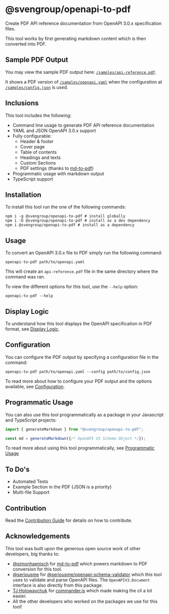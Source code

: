 # @svengroup/openapi-to-pdf

Create PDF API reference documentation from OpenAPI 3.0.x specification files. 

This tool works by first generating markdown content which is then converted into PDF.

## Sample PDF Output

You may view the sample PDF output here: [`/samples/api-reference.pdf`](./samples/api-reference.pdf).

It shows a PDF version of [`/samples/openapi.yaml`](./samples/openapi.yaml) when the configuration at [`/samples/config.json`](./samples/config.json) is used.

## Inclusions

This tool includes the following:

- Command line usage to generate PDF API reference documentation
- YAML and JSON OpenAPI 3.0.x support
- Fully configurable:
    - Header & footer
    - Cover page
    - Table of contents
    - Headings and texts
    - Custom Sections
    - PDF settings (thanks to [md-to-pdf](https://github.com/simonhaenisch/md-to-pdf))
- Programmatic usage with markdown output
- TypeScript support

## Installation

To install this tool run the one of the following commands:

```shell
npm i -g @svengroup/openapi-to-pdf # install globally
npm i -D @svengroup/openapi-to-pdf # install as a dev dependency
npm i @svengroup/openapi-to-pdf # install as a dependency
```

## Usage

To convert an OpenAPI 3.0.x file to PDF simply run the following command:

```shell
openapi-to-pdf path/to/openapi.yaml
```

This will create an `api-reference.pdf` file in the same directory where the command was ran.

To view the different options for this tool, use the `--help` option:

```shell
openapi-to-pdf --help
```

## Display Logic

To understand how this tool displays the OpenAPI specification in PDF format, see [Display Logic](./docs/DisplayLogic.md).

## Configuration

You can configure the PDF output by specifying a configuration file in the command:

```shell
openapi-to-pdf path/to/openapi.yaml --config path/to/config.json
```

To read more about how to configure your PDF output and the options available, see [Configuration](./docs/Configuration.md).

## Programmatic Usage

You can also use this tool programmatically as a package in your Javascript and TypeScript projects:

```ts
import { generateMarkdown } from "@svengroup/openapi-to-pdf";

const md = generateMarkdown({/* OpenAPI V3 Schema Object */});
```

To read more about using this tool programmatically, see [Programmatic Usage](./docs/ProgrammaticUsage.md)

## To Do's

- Automated Tests
- Example Section in the PDF (JSON is a priority)
- Multi-file Support

## Contribution

Read the [Contribution Guide](./docs/CONTRIBUTING.md) for details on how to contribute.

## Acknowledgements

This tool was built upon the generous open source work of other developers, big thanks to:
- [@simonhaenisch](https://github.com/simonhaenisch) for  [md-to-pdf](https://github.com/simonhaenisch/md-to-pdf) which powers markdown to PDF conversion for this tool.
- [@seriousme](https://github.com/seriousme) for [@seriousme/openapi-schema-validator](https://github.com/seriousme/openapi-schema-validator) which this tool uses to validate and parse OpenAPI files. The `OpenAPIV3.Document` interface is also directly from this package.
- [TJ Holowaychuk](https://github.com/tj) for [commander.js](https://github.com/tj/commander.js) which made making the cli a lot easier.
- All the other developers who worked on the packages we use for this tool!
